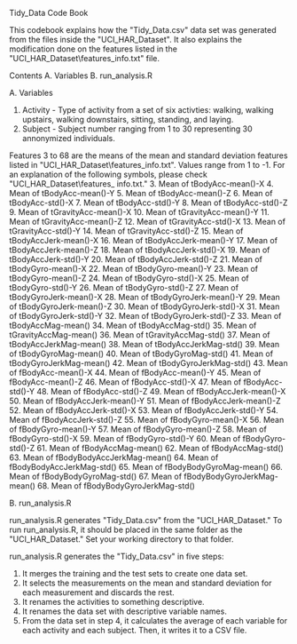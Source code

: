 Tidy_Data Code Book

This codebook explains how the "Tidy_Data.csv" data set was generated from the
files inside the "UCI_HAR_Dataset". It also explains the modification done on
the features listed in the "UCI_HAR_Dataset\features_info.txt" file.

Contents
A. Variables
B. run_analysis.R

A. Variables

1. Activity - Type of activity from a set of six activties: walking, walking 
upstairs, walking downstairs, sitting, standing, and laying.
2. Subject - Subject number ranging from 1 to 30 representing 30 annonymized
individuals.

Features 3 to 68 are the means of the mean and standard deviation features
listed in "UCI_HAR_Dataset\features_info.txt". Values range from 1 to -1. For
an explanation of the following symbols, please check "UCI_HAR_Dataset\features_
info.txt."
3. Mean of tBodyAcc-mean()-X
4. Mean of tBodyAcc-mean()-Y
5. Mean of tBodyAcc-mean()-Z
6. Mean of tBodyAcc-std()-X
7. Mean of tBodyAcc-std()-Y
8. Mean of tBodyAcc-std()-Z
9. Mean of 	tGravityAcc-mean()-X
10. Mean of tGravityAcc-mean()-Y
11. Mean of tGravityAcc-mean()-Z
12. Mean of tGravityAcc-std()-X
13. Mean of tGravityAcc-std()-Y
14. Mean of tGravityAcc-std()-Z
15. Mean of tBodyAccJerk-mean()-X
16. Mean of tBodyAccJerk-mean()-Y
17. Mean of tBodyAccJerk-mean()-Z
18. Mean of tBodyAccJerk-std()-X
19. Mean of tBodyAccJerk-std()-Y
20. Mean of tBodyAccJerk-std()-Z
21. Mean of tBodyGyro-mean()-X
22. Mean of tBodyGyro-mean()-Y
23. Mean of tBodyGyro-mean()-Z
24. Mean of tBodyGyro-std()-X
25. Mean of tBodyGyro-std()-Y
26. Mean of tBodyGyro-std()-Z
27. Mean of tBodyGyroJerk-mean()-X
28. Mean of tBodyGyroJerk-mean()-Y
29. Mean of tBodyGyroJerk-mean()-Z
30. Mean of tBodyGyroJerk-std()-X
31. Mean of tBodyGyroJerk-std()-Y
32. Mean of tBodyGyroJerk-std()-Z
33. Mean of tBodyAccMag-mean()
34. Mean of tBodyAccMag-std()
35. Mean of tGravityAccMag-mean()
36. Mean of tGravityAccMag-std()
37. Mean of tBodyAccJerkMag-mean()
38. Mean of tBodyAccJerkMag-std()
39. Mean of tBodyGyroMag-mean()
40. Mean of tBodyGyroMag-std()
41. Mean of tBodyGyroJerkMag-mean()
42. Mean of tBodyGyroJerkMag-std()
43. Mean of fBodyAcc-mean()-X
44. Mean of fBodyAcc-mean()-Y
45. Mean of fBodyAcc-mean()-Z
46. Mean of fBodyAcc-std()-X
47. Mean of fBodyAcc-std()-Y
48. Mean of fBodyAcc-std()-Z
49. Mean of fBodyAccJerk-mean()-X
50. Mean of fBodyAccJerk-mean()-Y
51. Mean of fBodyAccJerk-mean()-Z
52. Mean of fBodyAccJerk-std()-X
53. Mean of fBodyAccJerk-std()-Y
54. Mean of fBodyAccJerk-std()-Z
55. Mean of fBodyGyro-mean()-X
56. Mean of fBodyGyro-mean()-Y
57. Mean of fBodyGyro-mean()-Z
58. Mean of fBodyGyro-std()-X
59. Mean of fBodyGyro-std()-Y
60. Mean of fBodyGyro-std()-Z
61. Mean of fBodyAccMag-mean()
62. Mean of fBodyAccMag-std()
63. Mean of fBodyBodyAccJerkMag-mean()
64. Mean of fBodyBodyAccJerkMag-std()
65. Mean of fBodyBodyGyroMag-mean()
66. Mean of fBodyBodyGyroMag-std()
67. Mean of fBodyBodyGyroJerkMag-mean()
68. Mean of fBodyBodyGyroJerkMag-std()

B. run_analysis.R

run_analysis.R generates "Tidy_Data.csv" from the "UCI_HAR_Dataset." To run
run_analysis.R, it should be placed in the same folder as the "UCI_HAR_Dataset."
Set your working directory to that folder.

run_analysis.R generates the "Tidy_Data.csv" in five steps:

1. It merges the training and the test sets to create one data set.
2. It selects the measurements on the mean and standard deviation for each 
measurement and discards the rest.
3. It renames the activities to something descriptive.
4. It renames the data set with descriptive variable names.
5. From the data set in step 4, it calculates the average of each variable for
each activity and each subject. Then, it writes it to a CSV file.
